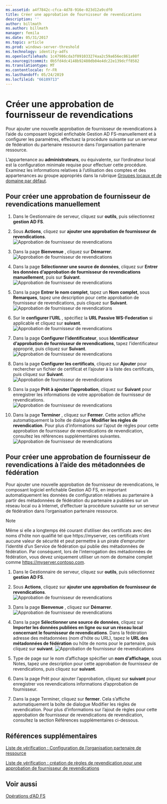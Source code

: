 ```yaml
---
ms.assetid: a4f7842c-cfca-4d78-916e-023d12a9cdf0
title: Créer une approbation de fournisseur de revendications
description: ''
author: billmath
ms.author: billmath
manager: femila
ms.date: 05/31/2017
ms.topic: article
ms.prod: windows-server-threshold
ms.technology: identity-adfs
ms.openlocfilehash: 1c47986cda3f091033274aa2c59a656ec861a98f
ms.sourcegitcommit: 0b5fd4dc4148b92480db04e4dc22e139dcff8582
ms.translationtype: MT
ms.contentlocale: fr-FR
ms.lasthandoff: 05/24/2019
ms.locfileid: "66189713"
---
```

# <a name="create-a-claims-provider-trust"></a>Créer une approbation de fournisseur de revendications

Pour ajouter une nouvelle approbation de fournisseur de revendications à l’aide du composant logiciel enfichable Gestion AD FS\-manuellement et à configurer les paramètres, effectuez la procédure suivante sur un serveur de fédération du partenaire ressource dans l’organisation partenaire ressource.  
  
L’appartenance au **administrateurs**, ou équivalente, sur l’ordinateur local est la configuration minimale requise pour effectuer cette procédure.  Examinez les informations relatives à l’utilisation des comptes et des appartenances au groupe appropriés dans la rubrique [Groupes locaux et de domaine par défaut](https://go.microsoft.com/fwlink/?LinkId=83477).   
  
## <a name="to-create-a-claims-provider-trust-manually"></a>Pour créer une approbation de fournisseur de revendications manuellement  
  
1.  Dans le Gestionnaire de serveur, cliquez sur **outils**, puis sélectionnez **gestion AD FS**.  
  
2.  Sous **Actions**, cliquez sur **ajouter une approbation de fournisseur de revendications**.  
![Approbation de fournisseur de revendications](media/Create-a-Claims-Provider-Trust/addclaim1.PNG)   
  
3.  Dans la page **Bienvenue** , cliquez sur **Démarrer**. 
![Approbation de fournisseur de revendications](media/Create-a-Claims-Provider-Trust/addclaim2.PNG)    
  
4.  Dans la page **Sélectionner une source de données**, cliquez sur **Entrer les données d’approbation de fournisseur de revendications manuellement**, puis sur **Suivant**.  
![Approbation de fournisseur de revendications](media/Create-a-Claims-Provider-Trust/addclaim3.PNG)     

5.  Dans la page **Entrer le nom complet**, tapez un **Nom complet**, sous **Remarques**, tapez une description pour cette approbation de fournisseur de revendications, puis cliquez sur **Suivant**.  
![Approbation de fournisseur de revendications](media/Create-a-Claims-Provider-Trust/addclaim4.PNG)     

6.  Sur le **configurer l’URL** , spécifiez la **URL Passive WS-Federation** si applicable et cliquez sur **suivant**.
![Approbation de fournisseur de revendications](media/Create-a-Claims-Provider-Trust/addclaim5.PNG)     

8. Dans la page **Configurer l’identificateur**, sous **Identificateur d’approbation de fournisseur de revendications**, tapez l’identificateur approprié, puis cliquez sur **Suivant**.  
![Approbation de fournisseur de revendications](media/Create-a-Claims-Provider-Trust/addclaim6.PNG)    

9. Dans la page **Configurer les certificats**, cliquez sur **Ajouter** pour rechercher un fichier de certificat et l’ajouter à la liste des certificats, puis cliquez sur **Suivant**.  
![Approbation de fournisseur de revendications](media/Create-a-Claims-Provider-Trust/addclaim7.PNG)    

10. Dans la page **Prêt à ajouter l’approbation**, cliquez sur **Suivant** pour enregistrer les informations de votre approbation de fournisseur de revendications.  
![Approbation de fournisseur de revendications](media/Create-a-Claims-Provider-Trust/addclaim8.PNG)    

11. Dans la page **Terminer** , cliquez sur **Fermer**. Cette action affiche automatiquement la boîte de dialogue **Modifier les règles de revendication**. Pour plus d’informations sur l’ajout de règles pour cette approbation de fournisseur de revendications de revendication, consultez les références supplémentaires suivantes.  
![Approbation de fournisseur de revendications](media/Create-a-Claims-Provider-Trust/addclaim9.PNG)

## <a name="to-create-a-claims-provider-trust-using-federation-metadata"></a>Pour créer une approbation de fournisseur de revendications à l’aide des métadonnées de fédération
Pour ajouter une nouvelle approbation de fournisseur de revendications, le composant logiciel enfichable Gestion AD FS, en important automatiquement les données de configuration relatives au partenaire à partir des métadonnées de fédération du partenaire a publiées sur un réseau local ou à Internet, d’effectuer la procédure suivante sur un serveur de fédération dans l’organisation partenaire ressource.

>[!NOTE]
>Même si elle a longtemps été courant d’utiliser des certificats avec des noms d’hôte non qualifié tel que https://myserver, ces certificats n’ont aucune valeur de sécurité et peut permettre à un pirate d’emprunter l’identité d’un Service de fédération qui publie des métadonnées de fédération. Par conséquent, lors de l’interrogation des métadonnées de fédération, vous devez uniquement utiliser un nom de domaine complet comme https://myserver.contoso.com.

1.  Dans le Gestionnaire de serveur, cliquez sur **outils**, puis sélectionnez **gestion AD FS**.  
  
2.  Sous **Actions**, cliquez sur **ajouter une approbation de fournisseur de revendications**.  
![Approbation de fournisseur de revendications](media/Create-a-Claims-Provider-Trust/addclaim1.PNG)   
  
3.  Dans la page **Bienvenue** , cliquez sur **Démarrer**. 
![Approbation de fournisseur de revendications](media/Create-a-Claims-Provider-Trust/addclaim2.PNG)    
  
4.  Dans la page **Sélectionner une source de données**, cliquez sur **Importer les données publiées en ligne ou sur un réseau local concernant le fournisseur de revendications**. Dans la fédération adresse des métadonnées (nom d’hôte ou URL), tapez le **URL des métadonnées de fédération** ou hôte de noms pour le partenaire, puis cliquez sur **suivant**.
![Approbation de fournisseur de revendications](media/Create-a-Claims-Provider-Trust/addclaim10.PNG)    

5.  Type de page sur le nom d’affichage spécifier un **nom d’affichage**, sous Notes, tapez une description pour cette approbation de fournisseur de revendications, puis cliquez sur **suivant**.

6.  Dans la page Prêt pour ajouter l’approbation, cliquez sur **suivant** pour enregistrer vos revendications informations d’approbation de fournisseur.

7.  Dans la page Terminer, cliquez sur **fermer**. Cela s’affiche automatiquement la boîte de dialogue Modifier les règles de revendication. Pour plus d’informations sur l’ajout de règles pour cette approbation de fournisseur de revendications de revendication, consultez la section Références supplémentaires ci-dessous.



    
## <a name="additional-references"></a>Références supplémentaires  
[Liste de vérification : Configuration de l’organisation partenaire de ressource](../../ad-fs/deployment/Checklist--Configuring-the-Resource-Partner-Organization.md)  
  
[Liste de vérification : création de règles de revendication pour une approbation de fournisseur de revendications](../../ad-fs/deployment/Checklist--Creating-Claim-Rules-for-a-Claims-Provider-Trust.md)  
  
## <a name="see-also"></a>Voir aussi  
[Opérations d’AD FS](../../ad-fs/AD-FS-2016-Operations.md) 
  
